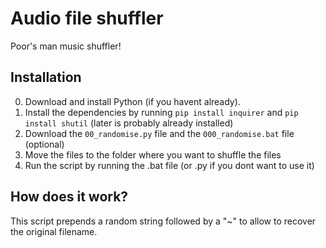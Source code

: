 # Audio file shuffler

Poor's man music shuffler!

## Installation

0. Download and install Python (if you havent already).
1. Install the dependencies by running `pip install inquirer` and `pip install shutil` (later is probably already installed)
2. Download the `00_randomise.py` file and the `000_randomise.bat` file (optional)
3. Move the files to the folder where you want to shuffle the files
4. Run the script by running the .bat file (or .py if you dont want to use it)

## How does it work?

This script prepends a random string followed by a "~" to allow to recover the original filename.
